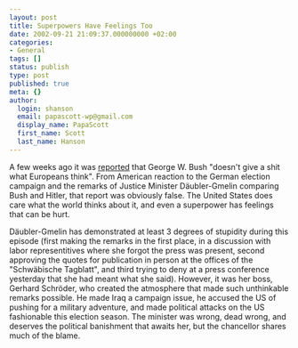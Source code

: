 ```yaml
---
layout: post
title: Superpowers Have Feelings Too
date: 2002-09-21 21:09:37.000000000 +02:00
categories:
- General
tags: []
status: publish
type: post
published: true
meta: {}
author:
  login: shanson
  email: papascott-wp@gmail.com
  display_name: PapaScott
  first_name: Scott
  last_name: Hanson
---
```

<p>A few weeks ago it was <a href="http://www.instapundit.com/archives/003434.php">reported</a> that George W. Bush "doesn't give a shit what Europeans think". From American reaction to the German election campaign and the remarks of Justice Minister Däubler-Gmelin comparing Bush and Hitler, that report was obviously false. The United States does care what the world thinks about it, and even a superpower has feelings that can be hurt.</p>
<p>Däubler-Gmelin has demonstrated at least 3 degrees of stupidity during this episode (first making the remarks in the first place, in a discussion with labor representitives where she forgot the press was present, second approving the quotes for publication in person at the offices of the  "Schwäbische Tagblatt", and third trying to deny at a press conference yesterday that she had meant what she said). However, it was her boss, Gerhard Schröder, who created the atmosphere that made such unthinkable remarks possible. He made Iraq a campaign issue, he accused the US of pushing for a military adventure, and made political attacks on the US fashionable this election season. The minister was wrong, dead wrong, and deserves the political banishment that awaits her, but the chancellor shares much of the blame.</p>

